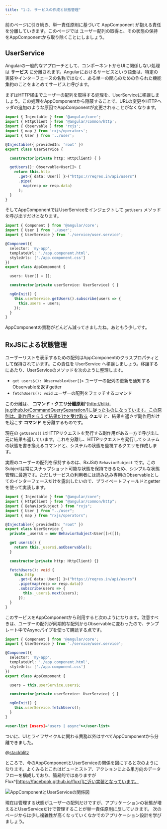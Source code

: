 ```yaml
---
title: "1-2. サービスの作成と状態管理"
---
```


前のページに引き続き、単一責任原則に基づいて AppComponent が抱える責任を分離していきます。このページでは ユーザー配列の取得と、その状態の保持をAppComponentから取り除くことにしましょう。

## UserService

Angularの一般的なアプローチとして、コンポーネントからUIに関係しない処理は **サービス** に分離されます。Angularにおけるサービスという語彙は、特定の実装やインターフェースの名称ではなく、ある単一の関心のための作られた機能集約のことをまとめてサービスと呼びます。

まずはHTTP経由でユーザーの配列を取得する処理を、UserServiceに移譲しましょう。この処理をAppComponentから隠蔽することで、URLの変更やHTTPヘッダの追加のような原因でAppComponentが変更されることがなくなります。

```typescript:user.service.ts
import { Injectable } from '@angular/core';
import { HttpClient } from '@angular/common/http';
import { Observable } from 'rxjs';
import { map } from 'rxjs/operators';
import { User } from '../user';

@Injectable({ providedIn: 'root' })
export class UserService {

  constructor(private http: HttpClient) { }

  getUsers(): Observable<User[]> {
    return this.http
      .get<{ data: User[] }>("https://reqres.in/api/users")
      .pipe(
        map(resp => resp.data)
      );
  }
}

```

そしてAppComponentではUserServiceをインジェクトして `getUsers` メソッドを呼び出すだけとなります。

```typescript:app.component.ts
import { Component } from '@angular/core';
import { User } from './user';
import { UserService } from './service/user.service';

@Component({
  selector: 'my-app',
  templateUrl: './app.component.html',
  styleUrls: ['./app.component.css']
})
export class AppComponent {

  users: User[] = [];

  constructor(private userService: UserService) { }

  ngOnInit() {
    this.userService.getUsers().subscribe(users => {
      this.users = users;
    });
  }
}

```

AppComponentの責務がどんどん減ってきましたね。あともう少しです。

## RxJSによる状態管理

ユーザーリストを表示するための配列はAppComponentのクラスプロパティとして保持されています。この責任を UserService へ移譲しましょう。移譲するにあたり、UserServiceのメソッドを次のように整理します。

* `get users$(): Observable<User[]>`  ユーザーの配列の更新を通知するObservableを返すgetter
* `fetchUsers(): void` ユーザーの配列をフェッチするコマンド

この分離は、 **コマンド・クエリ分離原則**^[http://bliki-ja.github.io/CommandQuerySeparation/]に従ったものになっています。この原則は、副作用を与えず結果だけを受け取る **クエリ** と、結果を返さず副作用だけを起こす **コマンド** を分離するものです。

現在の `getUsers()` はHTTPリクエストを発行する副作用がある一方で呼び出し元に結果も返しています。これを分離し、HTTPリクエストを発行してシステムの状態を書き換えるコマンドと、システムの状態を監視するクエリを作成します。

実際のユーザーの配列を保持するのは、RxJSの `BehaviorSubject` です。このSubjectは常にスナップショット可能な状態を保持できるため、シンプルな状態管理に最適です。ただしサービスの利用者には読み込み専用のObservableとしてのインターフェースだけを露出したいので、プライベートフィールドとgetterを使って実装します。

```typescript:user.service.ts
import { Injectable } from "@angular/core";
import { HttpClient } from "@angular/common/http";
import { BehaviorSubject } from "rxjs";
import { User } from "../user";
import { map } from "rxjs/operators";

@Injectable({ providedIn: "root" })
export class UserService {
  private _users$ = new BehaviorSubject<User[]>([]);

  get users$() {
    return this._users$.asObservable();
  }

  constructor(private http: HttpClient) {}

  fetchUsers(): void {
    this.http
      .get<{ data: User[] }>("https://reqres.in/api/users")
      .pipe(map(resp => resp.data))
      .subscribe(users => {
        this._users$.next(users);
      });
  }
}
```

このサービスをAppComponentから利用すると次のようになります。注意すべきは、ユーザーの配列が同期的な配列からObservableに変わったので、テンプレート中でAsyncパイプを使って購読する点です。

```typescript:app.component.ts
import { Component } from '@angular/core';
import { UserService } from './service/user.service';

@Component({
  selector: 'my-app',
  templateUrl: './app.component.html',
  styleUrls: ['./app.component.css']
})
export class AppComponent {

  users = this.userService.users$;

  constructor(private userService: UserService) { }

  ngOnInit() {
    this.userService.fetchUsers();
  }
}

```

```html:app.component.html
<user-list [users]="users | async"></user-list>
```

ついに、UIとライフサイクルに関わる責務以外はすべてAppComponentから分離できました。

@[stackblitz](https://stackblitz.com/edit/angular-6teweq?embed=1&file=src/app/app.component.ts)

ところで、今のAppComponentとUserServiceの関係を図にすると次のようになります。よくみるとこれはビューとストア、アクションによる単方向のデータフローを構成しており、簡易的ではありますがFlux^[https://facebook.github.io/flux/]に近い実装となっています。

![AppComponentとUserServiceの関係図](https://storage.googleapis.com/zenn-user-upload/0tjj13o70fsn693ewz5fggpmk0tk)

現在は管理する状態がユーザーの配列だけですが、アプリケーションの状態が増えるとUserServiceだけで管理することが単一責任原則に反していきます。
次のページからは少し複雑性が高くなっていくなかでのアプリケーション設計を学びましょう。

